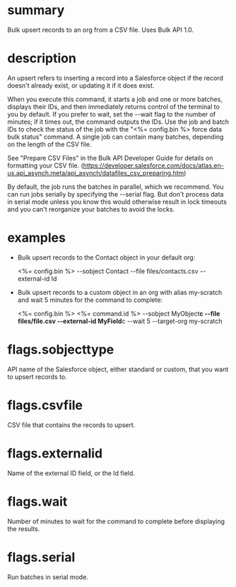 # summary

Bulk upsert records to an org from a CSV file. Uses Bulk API 1.0.

# description

An upsert refers to inserting a record into a Salesforce object if the record doesn't already exist, or updating it if it does exist.

When you execute this command, it starts a job and one or more batches, displays their IDs, and then immediately returns control of the terminal to you by default. If you prefer to wait, set the --wait flag to the number of minutes; if it times out, the command outputs the IDs. Use the job and batch IDs to check the status of the job with the "<%= config.bin %> force data bulk status" command. A single job can contain many batches, depending on the length of the CSV file.

See "Prepare CSV Files" in the Bulk API Developer Guide for details on formatting your CSV file. (https://developer.salesforce.com/docs/atlas.en-us.api_asynch.meta/api_asynch/datafiles_csv_preparing.htm)

By default, the job runs the batches in parallel, which we recommend. You can run jobs serially by specifying the --serial flag. But don't process data in serial mode unless you know this would otherwise result in lock timeouts and you can't reorganize your batches to avoid the locks.

# examples

- Bulk upsert records to the Contact object in your default org:

  <%= config.bin %> --sobject Contact --file files/contacts.csv --external-id Id

- Bulk upsert records to a custom object in an org with alias my-scratch and wait 5 minutes for the command to complete:

  <%= config.bin %> <%= command.id %> --sobject MyObject**c --file files/file.csv --external-id MyField**c --wait 5 --target-org my-scratch

# flags.sobjecttype

API name of the Salesforce object, either standard or custom, that you want to upsert records to.

# flags.csvfile

CSV file that contains the records to upsert.

# flags.externalid

Name of the external ID field, or the Id field.

# flags.wait

Number of minutes to wait for the command to complete before displaying the results.

# flags.serial

Run batches in serial mode.
